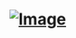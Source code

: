 # [![Image](https://s3.amazonaws.com/www.jdhayford.io/images/jdhayfordio-link.svg)](https://www.jdhayford.io)
